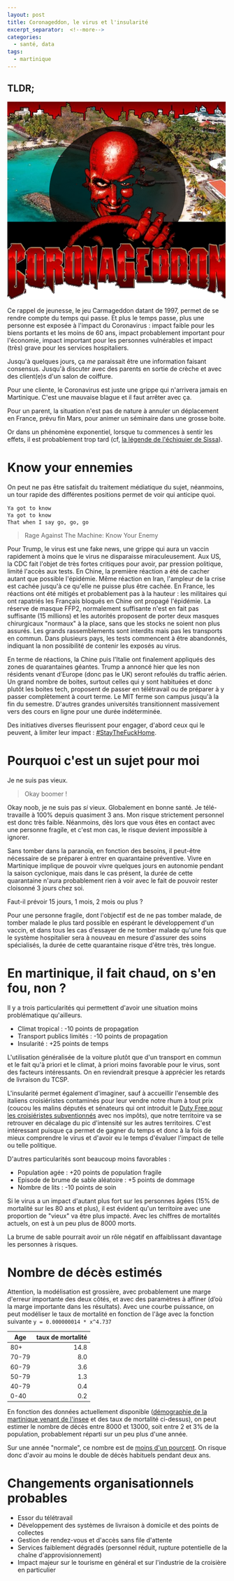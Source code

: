 ```yaml
---
layout: post
title: Coronageddon, le virus et l'insularité
excerpt_separator:  <!--more-->
categories:
  - santé, data
tags:
  - martinique
---
```

## TLDR;

![Coronavirus ou Carmageddon, pourquoi choisir ?. Licence CC](/images/coronageddon.png)

Ce rappel de jeunesse, le jeu Carmageddon datant de 1997, permet de se rendre compte du temps qui passe. Et plus le temps passe, plus une personne est exposée à l'impact du Coronavirus : impact faible pour les biens portants et les moins de 60 ans, impact probablement important pour l'économie, impact important pour les personnes vulnérables et impact (très) grave pour les services hospitaliers.

Jusqu'à quelques jours, ça _me_ paraissait être une information faisant consensus. Jusqu'à discuter avec des parents en sortie de crèche et avec des client(e)s d'un salon de coiffure.

<!--more-->

Pour une cliente, le Coronavirus est juste une grippe qui n'arrivera jamais en Martinique. C'est une mauvaise blague et il faut arrêter avec ça.

Pour un parent, la situation n'est pas de nature à annuler un déplacement en France, prévu fin Mars, pour animer un séminaire dans une grosse boite.

Or dans un phénomène exponentiel, lorsque tu commences à sentir les effets, il est probablement trop tard (cf, [la légende de l'échiquier de Sissa](https://fr.wikipedia.org/wiki/Probl%C3%A8me_de_l%27%C3%A9chiquier_de_Sissa)).

# Know your ennemies

On peut ne pas être satisfait du traitement médiatique du sujet, néanmoins, un tour rapide des différentes positions permet de voir qui anticipe quoi.

```
Ya got to know
Ya got to know
That when I say go, go, go
```
> Rage Against The Machine: Know Your Enemy

Pour Trump, le virus est une fake news, une grippe qui aura un vaccin rapidement à moins que le virus ne disparaisse miraculeusement. Aux US, la CDC fait l'objet de très fortes critiques pour avoir, par pression politique, limité l'accès aux tests.
En Chine, la première réaction a été de cacher autant que possible l'épidémie. Même réaction en Iran, l'ampleur de la crise est cachée jusqu'à ce qu'elle ne puisse plus être cachée.
En France, les réactions ont été mitigés et probablement pas à la hauteur : les militaires qui ont rapatriés les Français bloqués en Chine ont propagé l'épidémie. La réserve de masque FFP2, normalement suffisante n'est en fait pas suffisante (15 millions) et les autorités proposent de porter deux masques chirurgicaux "normaux" à la place, sans que les stocks ne soient non plus assurés. Les grands rassemblements sont interdits mais pas les transports en commun.
Dans plusieurs pays, les tests commencent à être abandonnés, indiquant la non possibilité de contenir les exposés au virus.

En terme de réactions, la Chine puis l'Italie ont finalement appliqués des zones de quarantaines géantes.
Trump a annoncé hier que les non résidents venant d’Europe (donc pas le UK) seront refoulés du traffic aérien.
Un grand nombre de boites, surtout celles qui y sont habituées et donc plutôt les boites tech, proposent de passer en télétravail ou de préparer à y passer complètement à court terme.
Le MIT ferme son campus jusqu'à la fin du semestre. D'autres grandes universités transitionnent massivement vers des cours en ligne pour une durée indéterminée.

Des initiatives diverses fleurissent pour engager, d'abord ceux qui le peuvent, à limiter leur impact : [#StayTheFuckHome](https://staythefuckhome.com/).


# Pourquoi c'est un sujet pour moi
Je ne suis pas vieux.
> Okay boomer !

Okay noob, je ne suis pas _si_ vieux. Globalement en bonne santé.
Je télé-travaille à 100% depuis quasiment 3 ans.
Mon risque strictement personnel est donc très faible.
Néanmoins, dès lors que vous êtes en contact avec une personne fragile, et c'est mon cas, le risque devient impossible à ignorer.

Sans tomber dans la paranoïa, en fonction des besoins, il peut-être nécessaire de se préparer à entrer en quarantaine préventive.
Vivre en Martinique implique de pouvoir vivre quelques jours en autonomie pendant la saison cyclonique, mais dans le cas présent, la durée de cette quarantaine n'aura probablement rien à voir avec le fait de pouvoir rester cloisonné 3 jours chez soi.

Faut-il prévoir 15 jours, 1 mois, 2 mois ou plus ?

Pour une personne fragile, dont l'objectif est de ne pas tomber malade, de tomber malade le plus tard possible en espérant le développement d'un vaccin, et dans tous les cas d'essayer de ne tomber malade qu'une fois que le système hospitalier sera à nouveau en mesure d'assurer des soins spécialisés, la durée de cette quarantaine risque d'être très, très longue.


# En martinique, il fait chaud, on s'en fou, non ?

Il y a trois particularités qui permettent d'avoir une situation moins problématique qu'ailleurs.
- Climat tropical : -10 points de propagation
- Transport publics limités : -10 points de propagation
- Insularité : +25 points de temps

L'utilisation généralisée de la voiture plutôt que d'un transport en commun et le fait qu'à priori et le climat, à priori moins favorable pour le virus, sont des facteurs intéressants. On en reviendrait presque à apprécier les retards de livraison du TCSP.

L'insularité permet également d'imaginer, sauf à accueillir l'ensemble des italiens croisiéristes contaminés pour leur vendre notre rhum à tout prix (coucou les malins députés et sénateurs qui ont introduit le [Duty Free pour les croisiéristes subventionnés](/tourisme/2019/11/26/dutyfree-la-niche-fiscale-de-la-resignation.html) avec nos impôts), que notre territoire va se retrouver en décalage du pic d'intensité sur les autres territoires. C'est intéressant puisque ça permet de gagner du temps et donc à la fois de mieux comprendre le virus et d'avoir eu le temps d'évaluer l'impact de telle ou telle politique.

D'autres particularités sont beaucoup moins favorables :
- Population agée : +20 points de population fragile
- Episode de brume de sable aléatoire : +5 points de dommage
- Nombre de lits : -10 points de soin

Si le virus a un impact d'autant plus fort sur les personnes âgées (15% de mortalité sur les 80 ans et plus), il est évident qu'un territoire avec une proportion de "vieux" va être plus impacté. Avec les chiffres de mortalités actuels, on est à un peu plus de 8000 morts.

La brume de sable pourrait avoir un rôle négatif en affaiblissant davantage les personnes à risques.


# Nombre de décès estimés

Attention, la modélisation est grossière, avec probablement une marge d'erreur importante des deux côtés, et avec des paramètres à affiner (d’où la marge importante dans les résultats).
Avec une courbe puissance, on peut modéliser le taux de mortalité en fonction de l'âge avec la fonction suivante `y = 0.000000014 * x^4.737`

Age   | taux de mortalité
------|----:
80+   | 14.8
70-79 |  8.0
60-79 |  3.6
50-79 |  1.3
40-79 |  0.4
0-40  |  0.2


En fonction des données actuellement disponible ([démographie de la martinique venant de l'insee](https://www.insee.fr/fr/statistiques/3695641#titre-bloc-4) et des taux de mortalité ci-dessus), on peut estimer le nombre de décès entre 8000 et 13000, soit entre 2 et 3% de la population, probablement réparti sur un peu plus d'une année.


Sur une année "normale", ce nombre est de [moins d'un pourcent](https://www.insee.fr/fr/statistiques/3695641#titre-bloc-4).
On risque donc d'avoir au moins le double de décès habituels pendant deux ans.


# Changements organisationnels probables
- Essor du télétravail
- Développement des systèmes de livraison à domicile et des points de collectes
- Gestion de rendez-vous et d'accès sans file d'attente
- Services faiblement dégradés (personnel réduit, rupture potentielle de la chaîne d'approvisionnement)
- Impact majeur sur le tourisme en général et sur l'industrie de la croisière en particulier
